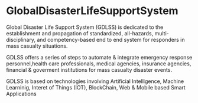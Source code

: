 # GlobalDisasterLifeSupportSystem
Global Disaster Life Support System (GDLSS) is dedicated to the establishment and propagation of standardized, all-hazards, multi-disciplinary, and competency-based end to end system for responders in mass casualty situations.

GDLSS offers a series of steps to automate & integrate emergency response personnel,health care professionals, medical agencies, insurance agencies, financial & goverment institutions for mass casualty disaster events.

GDLSS is based on technologies involving Artificial Intelligence, Machine Learninig, Interet of Things (IOT), BlockChain, Web & Mobile based Smart Applications
